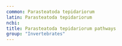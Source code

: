 ```yaml
---
common: Parasteatoda tepidariorum
latin: Parasteatoda tepidariorum
ncbi: 
title: Parasteatoda tepidariorum pathways
group: "Invertebrates"
---
```

